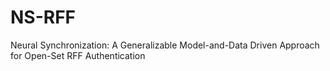 # NS-RFF
Neural Synchronization: A Generalizable Model-and-Data Driven Approach for Open-Set RFF Authentication
